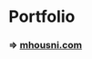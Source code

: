 <h1 align="left">Portfolio</h1>
<h3 align="left">=> <a href="https://mhousni.com">mhousni.com</a></h3>
